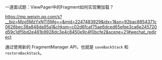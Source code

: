 
一道面试题：ViewPager中的Fragment如何实现懒加载？

https://mp.weixin.qq.com/s?__biz=Mzg5MzYxNTI5Mg==&mid=2247483929&idx=1&sn=92bac8854371c0626bec38a848da95a1&chksm=c02d6fcaf75ae6dced65efee3ca6e245720d59c1df5bd2e481b9928dc3e4c8450e9c4f0bcfe2&scene=21#wechat_redirect

通过使用新的 FragmentManager API，也就是 `saveBackStack` 和 `restoreBackStack`。

